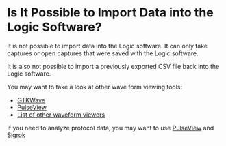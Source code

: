 # Is It Possible to Import Data into the Logic Software?

It is not possible to import data into the Logic software. It can only take captures or open captures that were saved with the Logic software.

It is also not possible to import a previously exported CSV file back into the Logic software.

You may want to take a look at other wave form viewing tools:

* [GTKWave](http://gtkwave.sourceforge.net)
* [PulseView](https://sigrok.org/wiki/PulseView)
* [List of other waveform viewers](https://en.wikipedia.org/wiki/Waveform\_viewer)

If you need to analyze protocol data, you may want to use [PulseView](https://sigrok.org/wiki/PulseView) and [Sigrok](https://sigrok.org)
